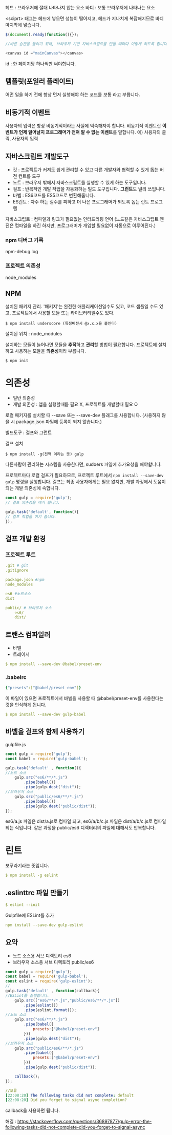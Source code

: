 헤드 : 브라우저에 절대 나타나지 않는 요소
바디 : 보통 브라우저에 나타나는 요소

\<sciprt> 태그는 헤드에 넣으면 성능이 떨어지고, 헤드가 지나치게 복잡해지므로 바디 마지막에 넣습니다.
```js
$(document).ready(function(){});

//바른 습관을 들이기 위해, 브라우저 기반 자바스크립트를 만들 때마다 이렇게 하도록 합니다.?
```

```js
<canvas id ="mainCanvas"></canvas>
```
id : 한 페이지당 하나씩만 써야합니다.

## 템플릿(포일러 플레이트)
어떤 일을 하기 전에 항상 먼저 실행해야 하는 코드를 보통 라고 부릅니다.

## 비동기적 이벤트

사용자의 입력은 항상 비동기적이라는 사실에 익숙해져야 합니다.
비동기적 이벤트란 **이벤트가 언제 일어날지 프로그래머가 전혀 알 수 없는 이벤트**를 말합니다. 예) 사용자의 클릭, 사용자의 입력

## 자바스크립트 개발도구
- 깃 : 프로젝트가 커져도 쉽게 관리할 수 있고 다른 개발자와 협력할 수 있게 돕는 버전 컨트롤 도구
- 노트 : 브라우저 밖에서 자바스크립트를 실행할 수 있게 하는 도구입니다.
- 걸프 : 반복적인 개발 작업을 자동화하는 빌드 도구입니다. **그런트**도 널리 쓰입니다.
- 바벨 : ES6코드를 ES5코드로 변환해줍니다.
- ES린트 : 자주 하는 실수를 피하고 더 나은 프로그래머가 되도록 돕는 린트 프로그램

자바스크립트 : 컴파일과 링크가 필요없는 인터프리팅 언어
(노드같은 자바스크립트 엔진은 컴파일을 하긴 하지만, 프로그래머가 개입할 필요없이 자동으로 이루어진다.)

### npm 디버그 기록
npm-debug.log

### 프로젝트 의존성
node_modules

## NPM
설치된 패키지 관리.
'패키지'는 완전한 애플리케이션일수도 있고, 코드 샘플일 수도 있고, 프로젝트에서 사용할 모듈 또는 라이브러리일수도 있다.

```
$ npm install underscore (특정버젼시 @x.x.x을 붙인다)
```
설치된 위치 : node_modules

설치하는 모듈이 늘어나면 모듈을 **추적**하고 **관리**할 방법이 필요합니다. 프로젝트에 설치하고 사용하는 모듈을 **의존성**이라 부릅니다.

```
$ npm init
```
# 의존성 
- 일반 의존성 
- 개발 의존성 : 앱을 실행할때틑 필요 X, 프로젝트를 개발할때 필요 O

로컬 패키지를 설치할 때 --save 또는 --save-dev 플래그를 사용합니다. (사용하지 않을 시 package.json 파일에 등록이 되지 않습니다.)


빌드도구 : 걸프와 그런트 

걸프 설치
```
$ npm install -g(전역 이라는 뜻) gulp
```
다른사람이 관리하는 시스템을 사용한다면, sudoers 파일에 추가요청을 해야합니다.

프로젝트마다 로컬 걸프가 필요하므로, 프로젝트 루트에서 `npm install --save-dev gulp` 명령을 실행합니다. 걸프는 최종 사용자에게는 필요 없지만, 개발 과정에서 도움이 되는 개발 의존성에 속합니다.

```js
const gulp = require('gulp');
// 걸프 의존성을 여기 씁니다.

gulp.task('default', function(){
// 걸프 작업을 여기 씁니다.
});
```

## 걸프 개발 환경
### 프로젝트 루트
```yml
.git # git
.gitignore

package.json #npm
node_modules

es6 #노드소스
dist

public/ # 브라우저 소스
    es6/
    dist/
```

## 트랜스 컴파일러
- 바벨
- 트레이서

```yml
$ npm install --save-dev @babel/preset-env
```

### .babelrc
```yml
{"presets":["@babel/preset-env"]}
```
이 파일이 있으면 프로젝트에서 바벨을 사용할 때 @babel/preset-env를 사용한다는 것을 인식하게 됩니다.

```yml
$ npm install --save-dev gulp-babel
```

## 바벨을 걸프와 함께 사용하기
gulpfile.js
```js
const gulp = require('gulp');
const babel = require('gulp-babel');

gulp.task('default' , function(){
//노드 소스
    gulp.src("es6/**/*.js")
        .pipe(babel())
        .pipe(gulp.dest("dist"));
//브라우저 소스
    gulp.src("public/es6/**/*.js")
        .pipe(babel())
        .pipe(gulp.dest("public/dist"));
});
```
es6/a.js 파일은 dist/a.js로 컴파일 되고, es6/a/b/c.js 파일은 dist/a/b/c.js로
컴파일 되는 식입니다. 같은 과정을 public/es6 디렉터리의 파일에 대해서도 반복합니다.

# 린트
보푸라기라는 뜻입니다.
```yml
$ npm install -g eslint
```

## .eslinttrc 파일 만들기
```yml
$ eslint --init
```

Gulpfile에 ESLint를 추가
```yml
npm install --save-dev gulp-eslint
```

## 요약 
- 노드 소스용 서브 디렉토리 es6
- 브라우저 소스용 서브 디렉토리 public/es6

```js
const gulp = require('gulp');
const babel = require('gulp-babel');
const eslint = require('gulp-eslint');
//
gulp.task('default' , function(callback){
//ESLint를 실행합니다.
    gulp.src(["es6/**/*.js","public/es6/**/*.js"])
        .pipe(eslint())
        .pipe(eslint.format());
//노드 소스
    gulp.src("es6/**/*.js")
        .pipe(babel({
            presets:["@babel/preset-env"]
        }))
        .pipe(gulp.dest("dist"));
//브라우저 소스
    gulp.src("public/es6/**/*.js")
        .pipe(babel({
            presets:["@babel/preset-env"]
        }))
        .pipe(gulp.dest("public/dist"));

    callback();
});
```

```yml
//오류
[22:08:20] The following tasks did not complete: default
[22:08:20] Did you forget to signal async completion?
```
callback을 사용하면 됩니다.

해결 : https://stackoverflow.com/questions/36897877/gulp-error-the-following-tasks-did-not-complete-did-you-forget-to-signal-async